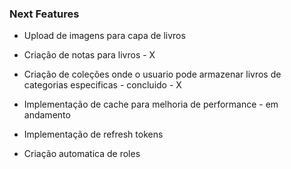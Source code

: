 ### Next Features

- Upload de imagens para capa de livros
- Criação de notas para livros - X
- Criação de coleções onde o usuario pode armazenar livros de categorias especificas - concluido - X

- Implementação de cache para melhoria de performance - em andamento
- Implementação de refresh tokens
- Criação automatica de roles
